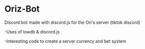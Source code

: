 # Oriz-Bot
Discord bot made with discord.js for the Ori's server (tiktok discord)

-Uses of lowdb & discord.js

-Interesting code to create a server currency and bet system
